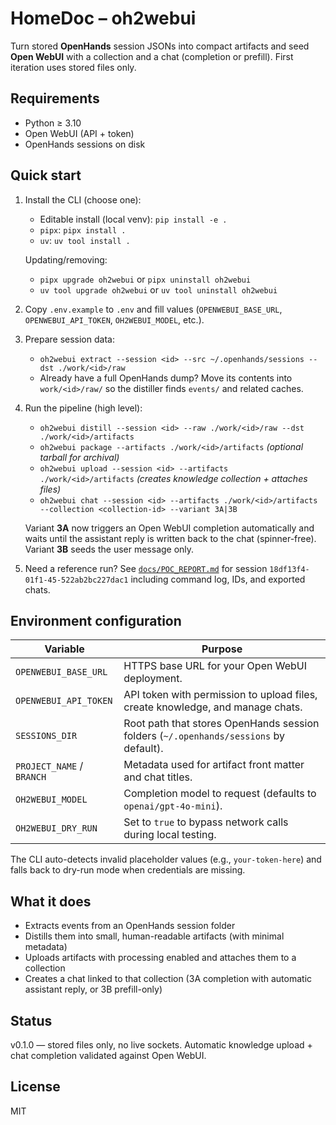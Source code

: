 # HomeDoc – oh2webui

Turn stored **OpenHands** session JSONs into compact artifacts and seed **Open WebUI** with a collection and a chat (completion or prefill). First iteration uses stored files only.

## Requirements
- Python ≥ 3.10
- Open WebUI (API + token)
- OpenHands sessions on disk

## Quick start
1. Install the CLI (choose one):
   - Editable install (local venv): `pip install -e .`
   - `pipx`: `pipx install .`
   - `uv`: `uv tool install .`
   
   Updating/removing:
   - `pipx upgrade oh2webui` or `pipx uninstall oh2webui`
   - `uv tool upgrade oh2webui` or `uv tool uninstall oh2webui`
2. Copy `.env.example` to `.env` and fill values (`OPENWEBUI_BASE_URL`, `OPENWEBUI_API_TOKEN`, `OH2WEBUI_MODEL`, etc.).
3. Prepare session data:
   - `oh2webui extract --session <id> --src ~/.openhands/sessions --dst ./work/<id>/raw`
   - Already have a full OpenHands dump? Move its contents into `work/<id>/raw/` so the distiller finds `events/` and related caches.
4. Run the pipeline (high level):
   - `oh2webui distill --session <id> --raw ./work/<id>/raw --dst ./work/<id>/artifacts`
   - `oh2webui package --artifacts ./work/<id>/artifacts` *(optional tarball for archival)*
   - `oh2webui upload --session <id> --artifacts ./work/<id>/artifacts` *(creates knowledge collection + attaches files)*
   - `oh2webui chat --session <id> --artifacts ./work/<id>/artifacts --collection <collection-id> --variant 3A|3B`

   Variant **3A** now triggers an Open WebUI completion automatically and waits until the assistant reply is written back to the chat (spinner-free). Variant **3B** seeds the user message only.

5. Need a reference run? See [`docs/POC_REPORT.md`](docs/POC_REPORT.md) for session `18df13f4-01f1-45-522ab2bc227dac1` including command log, IDs, and exported chats.

## Environment configuration

| Variable | Purpose |
| --- | --- |
| `OPENWEBUI_BASE_URL` | HTTPS base URL for your Open WebUI deployment. |
| `OPENWEBUI_API_TOKEN` | API token with permission to upload files, create knowledge, and manage chats. |
| `SESSIONS_DIR` | Root path that stores OpenHands session folders (`~/.openhands/sessions` by default). |
| `PROJECT_NAME` / `BRANCH` | Metadata used for artifact front matter and chat titles. |
| `OH2WEBUI_MODEL` | Completion model to request (defaults to `openai/gpt-4o-mini`). |
| `OH2WEBUI_DRY_RUN` | Set to `true` to bypass network calls during local testing. |

The CLI auto-detects invalid placeholder values (e.g., `your-token-here`) and falls back to dry-run mode when credentials are missing.

## What it does
- Extracts events from an OpenHands session folder
- Distills them into small, human-readable artifacts (with minimal metadata)
- Uploads artifacts with processing enabled and attaches them to a collection
- Creates a chat linked to that collection (3A completion with automatic assistant reply, or 3B prefill-only)

## Status
v0.1.0 — stored files only, no live sockets. Automatic knowledge upload + chat completion validated against Open WebUI.

## License
MIT

